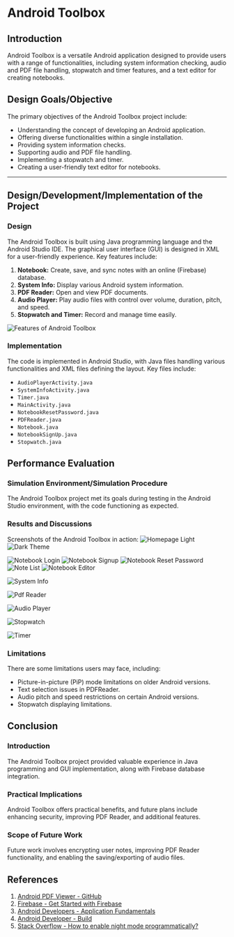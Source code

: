# Android Toolbox

## Introduction
Android Toolbox is a versatile Android application designed to provide users with a range of functionalities, including system information checking, audio and PDF file handling, stopwatch and timer features, and a text editor for creating notebooks.

## Design Goals/Objective
The primary objectives of the Android Toolbox project include:

- Understanding the concept of developing an Android application.
- Offering diverse functionalities within a single installation.
- Providing system information checks.
- Supporting audio and PDF file handling.
- Implementing a stopwatch and timer.
- Creating a user-friendly text editor for notebooks.
****
## Design/Development/Implementation of the Project

### Design
The Android Toolbox is built using Java programming language and the Android Studio IDE. The graphical user interface (GUI) is designed in XML for a user-friendly experience. Key features include:

1. **Notebook:** Create, save, and sync notes with an online (Firebase) database.
2. **System Info:** Display various Android system information.
3. **PDF Reader:** Open and view PDF documents.
4. **Audio Player:** Play audio files with control over volume, duration, pitch, and speed.
5. **Stopwatch and Timer:** Record and manage time easily.

![Features of Android Toolbox](screenshots/features.jpg)

### Implementation
The code is implemented in Android Studio, with Java files handling various functionalities and XML files defining the layout. Key files include:

- `AudioPlayerActivity.java`
- `SystemInfoActivity.java`
- `Timer.java`
- `MainActivity.java`
- `NotebookResetPassword.java`
- `PDFReader.java`
- `Notebook.java`
- `NotebookSignUp.java`
- `Stopwatch.java`

## Performance Evaluation

### Simulation Environment/Simulation Procedure
The Android Toolbox project met its goals during testing in the Android Studio environment, with the code functioning as expected.

### Results and Discussions
Screenshots of the Android Toolbox in action:
![Homepage Light](screenshots/homepage.jpg)
![Dark Theme](screenshots/homepage_dark.jpg)

![Notebook Login](screenshots/notebook_login.jpg)
![Notebook Signup](screenshots/notebook_signup.jpg)
![Notebook Reset Password](screenshots/notebook_reset_password.jpg)
![Note List](screenshots/note_list.jpg)
![Notebook Editor](screenshots/notebook_editor.jpg)

![System Info](screenshots/systeminfo.jpg)

![Pdf Reader](screenshots/pdf_reader.jpg)

![Audio Player](screenshots/audio_player.jpg)

![Stopwatch](screenshots/stopwatch.jpg)

![Timer](screenshots/timer.jpg)

### Limitations
There are some limitations users may face, including:
- Picture-in-picture (PiP) mode limitations on older Android versions.
- Text selection issues in PDFReader.
- Audio pitch and speed restrictions on certain Android versions.
- Stopwatch displaying limitations.

## Conclusion

### Introduction
The Android Toolbox project provided valuable experience in Java programming and GUI implementation, along with Firebase database integration.

### Practical Implications
Android Toolbox offers practical benefits, and future plans include enhancing security, improving PDF Reader, and additional features.

### Scope of Future Work
Future work involves encrypting user notes, improving PDF Reader functionality, and enabling the saving/exporting of audio files.

## References
1. [Android PDF Viewer - GitHub](https://github.com/barteksc/AndroidPdfViewer)
2. [Firebase - Get Started with Firebase](https://firebase.google.com/docs/auth/android/start)
3. [Android Developers - Application Fundamentals](https://developer.android.com/guide/components/fundamentals)
4. [Android Developer - Build](https://developer.android.com/reference/android/os/Build)
5. [Stack Overflow - How to enable night mode programmatically?](https://stackoverflow.com/questions/47495534/how-to-enable-night-mode-programmatically)

